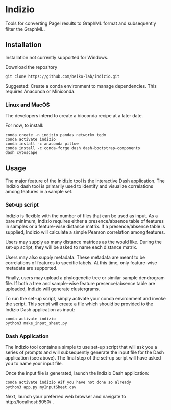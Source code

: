 # Indizio 
Tools for converting Pagel results to GraphML format and subsequently filter the GraphML.

## Installation
Installation not currently supported for Windows.

Download the repository
```
git clone https://github.com/beiko-lab/indizio.git
```

Suggested: Create a conda environment to manage dependencies. This requires Anaconda or Miniconda.


### Linux and MacOS
The developers intend to create a bioconda recipe at a later date.

For now, to install:
```
conda create -n indizio pandas networkx tqdm
conda activate indizio
conda install -c anaconda pillow
conda install -c conda-forge dash dash-bootstrap-components dash_cytoscape
```


## Usage
The major feature of the Inidizio tool is the interactive Dash application.
The Indizio dash tool is primarily used to identify and visualize correlations among features in a sample set.


### Set-up script
Indizio is flexible with the number of files that can be used as input. As a bare minimum, Indizio requires either a presence/absence table of features in samples or a feature-wise distance matrix. If a presence/absence table is supplied, Indizio will calculate a simple Pearson correlation among features.


Users may supply as many distance matrices as the would like. During the set-up script, they will be asked to name each distance matrix.

Users may also supply metadata. These metadata are meant to be correlations of features to specific labels. At this time, only feature-wise metadata are supported.

Finally, users may upload a phylogenetic tree or similar sample dendrogram file. If both a tree and sample-wise feature presence/absence table are uploaded, Indizio will generate clustergrams.

To run the set-up script, simply activate your conda environment and invoke the script. This script will create a file which should be provided to the Indizio Dash application as input:
```
conda activate indizio
python3 make_input_sheet.py
```

### Dash Application
The Indizio tool contains a simple to use set-up script that will ask you a series of prompts and  will subsequently generate the input file for the Dash application (see above). The final step of the set-up script will have asked you to name your input file.

Once the input file is generated, launch the Indizio Dash application:

```
conda activate indizio #if you have not done so already
python3 app.py myInputSheet.csv
```
Next, launch your preferred web browser and navigate to http://localhost:8050/ .
